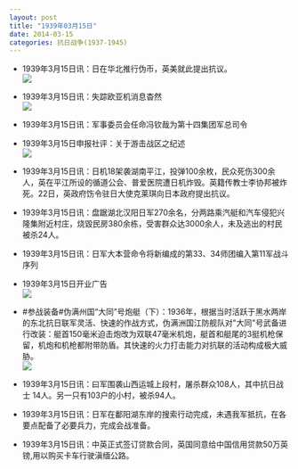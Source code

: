 ```yaml
---
layout: post
title: "1939年03月15日"
date: 2014-03-15
categories: 抗日战争(1937-1945)
---
```


<meta name="referrer" content="no-referrer" />

- 1939年3月15日讯：日在华北推行伪币，英美就此提出抗议。 <br/><img src="https://ww1.sinaimg.cn/large/aca367d8jw1eegub5a3prj20b30le44h.jpg" />

- 1939年3月15日讯：失踪欧亚机消息杳然 <br/><img src="https://ww2.sinaimg.cn/large/aca367d8jw1eegsk596igj20gr0hcgqv.jpg" />

- 1939年3月15日讯：军事委员会任命冯钦哉为第十四集团军总司令 

- 1939年3月15日申报社评：关于游击战区之纪述 <br/><img src="https://ww1.sinaimg.cn/large/aca367d8jw1eegp3hqn4fj20n20yv1by.jpg" />

- 1939年3月15日讯：日机18架袭湖南平江，投弹100余枚，民众死伤300余人，英在平江所设的循道公会、普爱医院遭日机炸毁。英籍传教士李协邦被炸死。22日，英政府饬令驻日大使克莱琪向日本政府提出抗议。  

- 1939年3月15日讯：盘踞湖北汉阳日军270余名，分两路乘汽艇和汽车侵犯兴隆集附近村庄，烧毀民房380余栋，受害群众达3000余人，未及逃出的村民被杀24人。 

- 1939年3月15日讯：日军大本营命令将新编成的第33、34师团编入第11军战斗序列 

- 1939年3月15日开业广告 <br/><img src="https://ww1.sinaimg.cn/large/aca367d8jw1eeg98gfzhmj20kf0ge792.jpg" />

- #参战装备#伪满州国“大同”号炮艇（下）：1936年，根据当时活跃于黑水两岸的东北抗日联军灵活、快速的作战方式，伪满洲国江防舰队对"大同"号武备进行改装：艇首150毫米迫击炮改为双联47毫米机炮，艇首和艇尾的3挺机枪保留，机炮和机枪都附带防盾。其快速的火力打击能力对抗联的活动构成极大威胁。 <br/><img src="https://ww2.sinaimg.cn/large/aca367d8jw1eeg7gm4oa2j20a009laay.jpg" />

- 1939年3月15日讯：曰军围袭山西运城上段村，屠杀群众108人，其中抗日战士 14人。另一只有103户的小村，被杀94人。 

- 1939年3月15日讯：日军在鄱阳湖东岸的搜索行动完成，未遇我军抵抗，在各要点配备了必要兵力，完成会战准备。 

- 1939年3月15日讯：中英正式签订贷款合同，英国同意给中国信用贷款50万英镑,用以购买卡车行驶滇缅公路。  

